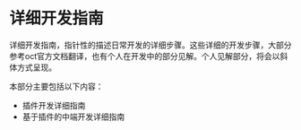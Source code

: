 # 详细开发指南

详细开发指南，指针性的描述日常开发的详细步骤。这些详细的开发步骤，大部分参考oct官方文档翻译，也有个人在开发中的部分见解。个人见解部分，将会以斜体方式呈现。

本部分主要包括以下内容：

* 插件开发详细指南
* 基于插件的中端开发详细指南